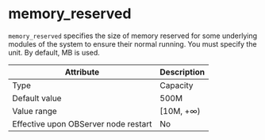 # memory_reserved

`memory_reserved` specifies the size of memory reserved for some underlying modules of the system to ensure their normal running. You must specify the unit. By default, MB is used.

| **Attribute** | **Description** |
|------------------|------------|
| Type | Capacity |
| Default value | 500M |
| Value range | \[10M, +∞) |
| Effective upon OBServer node restart | No |
